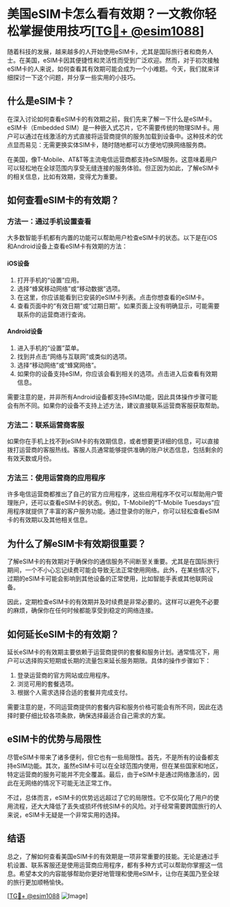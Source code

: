 # 美国eSIM卡怎么看有效期？一文教你轻松掌握使用技巧[[TG💪+ @esim1088](https://t.me/s/esim1088)]

随着科技的发展，越来越多的人开始使用eSIM卡，尤其是国际旅行者和商务人士。在美国，eSIM卡因其便捷性和灵活性而受到广泛欢迎。然而，对于初次接触eSIM卡的人来说，如何查看其有效期可能会成为一个小难题。今天，我们就来详细探讨一下这个问题，并分享一些实用的小技巧。

## 什么是eSIM卡？

在深入讨论如何查看eSIM卡的有效期之前，我们先来了解一下什么是eSIM卡。eSIM卡（Embedded SIM）是一种嵌入式芯片，它不需要传统的物理SIM卡。用户可以通过在线激活的方式直接将运营商提供的服务加载到设备中。这种技术的优点显而易见：无需更换实体SIM卡，随时随地都可以方便地切换网络服务商。

在美国，像T-Mobile、AT&T等主流电信运营商都支持eSIM服务。这意味着用户可以轻松地在全球范围内享受无缝连接的服务体验。但正因为如此，了解eSIM卡的相关信息，比如有效期，变得尤为重要。

## 如何查看eSIM卡的有效期？

### 方法一：通过手机设置查看

大多数智能手机都有内置的功能可以帮助用户检查eSIM卡的状态。以下是在iOS和Android设备上查看eSIM卡有效期的方法：

#### iOS设备

1. 打开手机的“设置”应用。
2. 选择“蜂窝移动网络”或“移动数据”选项。
3. 在这里，你应该能看到已安装的eSIM卡列表。点击你想查看的eSIM卡。
4. 查看页面中的“有效日期”或“过期日期”。如果页面上没有明确显示，可能需要联系你的运营商进行查询。

#### Android设备

1. 进入手机的“设置”菜单。
2. 找到并点击“网络与互联网”或类似的选项。
3. 选择“移动网络”或“蜂窝网络”。
4. 如果你的设备支持eSIM，你应该会看到相关的选项。点击进入后查看有效期信息。

需要注意的是，并非所有Android设备都支持eSIM功能，因此具体操作步骤可能会有所不同。如果你的设备不支持上述方法，建议直接联系运营商客服获取帮助。

### 方法二：联系运营商客服

如果你在手机上找不到eSIM卡的有效期信息，或者想要更详细的信息，可以直接拨打运营商的客服热线。客服人员通常能够提供准确的账户状态信息，包括剩余的有效天数或月份。

### 方法三：使用运营商的应用程序

许多电信运营商都推出了自己的官方应用程序，这些应用程序不仅可以帮助用户管理账户，还可以查看eSIM卡的状态。例如，T-Mobile的“T-Mobile Tuesdays”应用程序就提供了丰富的客户服务功能。通过登录你的账户，你可以轻松查看eSIM卡的有效期以及其他相关信息。

## 为什么了解eSIM卡有效期很重要？

了解eSIM卡的有效期对于确保你的通信服务不间断至关重要。尤其是在国际旅行期间，一个不小心忘记续费可能会导致无法正常使用网络。此外，在某些情况下，过期的eSIM卡可能会影响到其他设备的正常使用，比如智能手表或其他联网设备。

因此，定期检查eSIM卡的有效期并及时续费是非常必要的。这样可以避免不必要的麻烦，确保你在任何时候都能享受到稳定的网络连接。

## 如何延长eSIM卡的有效期？

延长eSIM卡的有效期主要依赖于运营商提供的套餐和服务计划。通常情况下，用户可以选择购买短期或长期的流量包来延长服务期限。具体的操作步骤如下：

1. 登录运营商的官方网站或应用程序。
2. 浏览可用的套餐选项。
3. 根据个人需求选择合适的套餐并完成支付。

需要注意的是，不同运营商提供的套餐内容和服务价格可能会有所不同，因此在选择时要仔细比较各项条款，确保选择最适合自己需求的方案。

## eSIM卡的优势与局限性

尽管eSIM卡带来了诸多便利，但它也有一些局限性。首先，不是所有的设备都支持eSIM功能。其次，虽然eSIM卡可以在全球范围内使用，但在某些国家和地区，特定运营商的服务可能并不完全覆盖。最后，由于eSIM卡是通过网络激活的，因此在无网络的情况下可能无法正常工作。

不过，总体而言，eSIM卡的优势远远超过了它的局限性。它不仅简化了用户的使用流程，还大大降低了丢失或损坏传统SIM卡的风险。对于经常需要跨国旅行的人来说，eSIM卡无疑是一个非常实用的选择。

## 结语

总之，了解如何查看美国eSIM卡的有效期是一项非常重要的技能。无论是通过手机设置、联系客服还是使用运营商应用程序，都有多种方式可以帮助你掌握这一信息。希望本文的内容能够帮助你更好地管理和使用eSIM卡，让你在美国乃至全球的旅行更加顺畅愉快。

[[TG💪+ @esim1088](https://t.me/s/esim1088) ![Image](https://i.postimg.cc/4NQfJmqS/Snipaste-2025-05-13-00-14-12.png)]